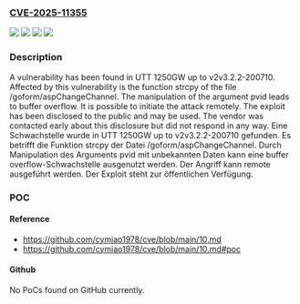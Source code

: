 ### [CVE-2025-11355](https://cve.mitre.org/cgi-bin/cvename.cgi?name=CVE-2025-11355)
![](https://img.shields.io/static/v1?label=Product&message=1250GW&color=blue)
![](https://img.shields.io/static/v1?label=Version&message=v2v3.2.2-200710%20&color=brightgreen)
![](https://img.shields.io/static/v1?label=Vulnerability&message=Buffer%20Overflow&color=brightgreen)
![](https://img.shields.io/static/v1?label=Vulnerability&message=Memory%20Corruption&color=brightgreen)

### Description

A vulnerability has been found in UTT 1250GW up to v2v3.2.2-200710. Affected by this vulnerability is the function strcpy of the file /goform/aspChangeChannel. The manipulation of the argument pvid leads to buffer overflow. It is possible to initiate the attack remotely. The exploit has been disclosed to the public and may be used. The vendor was contacted early about this disclosure but did not respond in any way.
Eine Schwachstelle wurde in UTT 1250GW up to v2v3.2.2-200710 gefunden. Es betrifft die Funktion strcpy der Datei /goform/aspChangeChannel. Durch Manipulation des Arguments pvid mit unbekannten Daten kann eine buffer overflow-Schwachstelle ausgenutzt werden. Der Angriff kann remote ausgeführt werden. Der Exploit steht zur öffentlichen Verfügung.

### POC

#### Reference
- https://github.com/cymiao1978/cve/blob/main/10.md
- https://github.com/cymiao1978/cve/blob/main/10.md#poc

#### Github
No PoCs found on GitHub currently.

